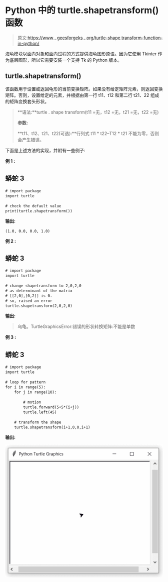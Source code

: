 # Python 中的 turtle.shapetransform()函数

> 原文:[https://www . geesforgeks . org/turtle-shape transform-function-in-python/](https://www.geeksforgeeks.org/turtle-shapetransform-function-in-python/)

海龟模块以面向对象和面向过程的方式提供海龟图形原语。因为它使用 Tkinter 作为底层图形，所以它需要安装一个支持 Tk 的 Python 版本。

## turtle.shapetransform()

该函数用于设置或返回龟形的当前变换矩阵。如果没有给定矩阵元素，则返回变换矩阵。否则，设置给定的元素，并根据由第一行 t11、t12 和第二行 t21、22 组成的矩阵变换套头形状。

> **语法:**turtle . shape transform(t11 =无，t12 =无，t21 =无，t22 =无)
> 
> **参数:**
> 
> **t11、t12、t21、t22(可选):**行列式 t11 * t22–T12 * t21 不能为零，否则会产生错误。

下面是上述方法的实现，并附有一些例子:

**例 1 :**

## 蟒蛇 3

```
# import package
import turtle

# check the default value
print(turtle.shapetransform())
```

**输出:**

```
(1.0, 0.0, 0.0, 1.0)

```

**例 2 :**

## 蟒蛇 3

```
# import package
import turtle

# change shapetransform to 2,0,2,0
# as determinant of the matrix 
# [[2,0],[0,2]] is 0.
# so, raised an error 
turtle.shapetransform(2,0,2,0)
```

**输出:**

> 乌龟。TurtleGraphicsError:错误的形状转换矩阵:不能是单数

**例 3 :**

## 蟒蛇 3

```
# import package
import turtle

# loop for pattern
for i in range(5):
    for j in range(10):

        # motion
        turtle.forward(5+5*(i+j))
        turtle.left(45)

    # transform the shape 
    turtle.shapetransform(i+1,0,0,i+1)
```

**输出:**

![](img/44629e17f5366c20f0b72860996ef261.png)